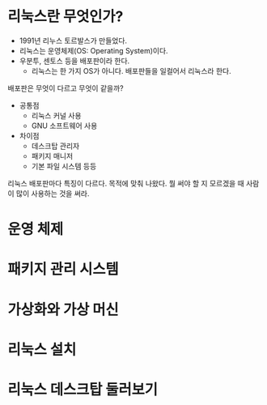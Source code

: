 # 리눅스란 무엇인가?
- 1991년 리누스 토르발스가 만들었다.
- 리눅스는 운영체제(OS: Operating System)이다.
- 우분투, 센토스 등을 배포판이라 한다.
  - 리눅스는 한 가지 OS가 아니다. 배포판들을 일컬어서 리눅스라 한다.

배포판은 무엇이 다르고 무엇이 같을까?
- 공통점
  - 리눅스 커널 사용
  - GNU 소프트웨어 사용
- 차이점
  - 데스크탑 관리자
  - 패키지 매니저
  - 기본 파일 시스템 등등

리눅스 배포판마다 특징이 다르다. 목적에 맞춰 나왔다.
뭘 써야 할 지 모르겠을 때 사람이 많이 사용하는 것을 써라.
 


# 운영 체제

# 패키지 관리 시스템

# 가상화와 가상 머신

# 리눅스 설치

# 리눅스 데스크탑 둘러보기
